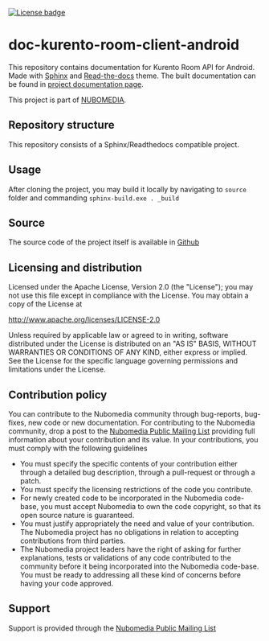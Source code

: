 [![License badge](https://img.shields.io/badge/license-Apache2-orange.svg)](http://www.apache.org/licenses/LICENSE-2.0)

doc-kurento-room-client-android
===============================

This repository contains documentation for Kurento Room API for Android. Made with [Sphinx] and [Read-the-docs] 
theme. The built documentation can be found in [project documentation page].

This project is part of [NUBOMEDIA].

Repository structure
--------------------
This repository consists of a Sphinx/Readthedocs compatible project.

Usage
--------
After cloning the project, you may build it locally by navigating to `source` folder and commanding `sphinx-build.exe . _build`

Source
------
The source code of the project itself is available in [Github]

Licensing and distribution
--------------------------

Licensed under the Apache License, Version 2.0 (the "License");
you may not use this file except in compliance with the License.
You may obtain a copy of the License at

  http://www.apache.org/licenses/LICENSE-2.0

Unless required by applicable law or agreed to in writing, software
distributed under the License is distributed on an "AS IS" BASIS,
WITHOUT WARRANTIES OR CONDITIONS OF ANY KIND, either express or implied.
See the License for the specific language governing permissions and
limitations under the License.

Contribution policy
-------------------

You can contribute to the Nubomedia community through bug-reports, bug-fixes, new
code or new documentation. For contributing to the Nubomedia community, drop a
post to the [Nubomedia Public Mailing List] providing full information about your
contribution and its value. In your contributions, you must comply with the
following guidelines

* You must specify the specific contents of your contribution either through a
  detailed bug description, through a pull-request or through a patch.
* You must specify the licensing restrictions of the code you contribute.
* For newly created code to be incorporated in the Nubomedia code-base, you must
  accept Nubomedia to own the code copyright, so that its open source nature is
  guaranteed.
* You must justify appropriately the need and value of your contribution. The
  Nubomedia project has no obligations in relation to accepting contributions
  from third parties.
* The Nubomedia project leaders have the right of asking for further
  explanations, tests or validations of any code contributed to the community
  before it being incorporated into the Nubomedia code-base. You must be ready to
  addressing all these kind of concerns before having your code approved.

Support
-------
Support is provided through the [Nubomedia Public Mailing List]

[NUBOMEDIA]: http://www.nubomedia.eu
[Github]: https://github.com/nubomedia-vtt/kurento-room-client-android
[Nubomedia Public Mailing List]: https://groups.google.com/forum/#!forum/nubomedia-dev
[project documentation page]: http://doc-kurento-room-client-android.readthedocs.org
[Sphinx]: http://sphinx-doc.org/
[Read-the-docs]: http://read-the-docs.readthedocs.org/
